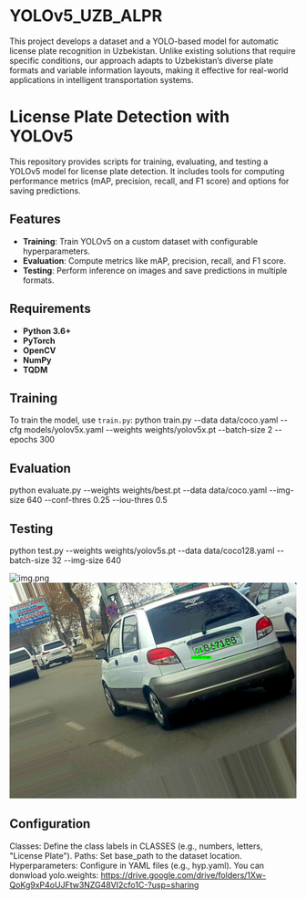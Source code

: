 # YOLOv5_UZB_ALPR

This project develops a dataset and a YOLO-based model for automatic license plate recognition in Uzbekistan. Unlike existing solutions that require specific conditions, our approach adapts to Uzbekistan’s diverse plate formats and variable information layouts, making it effective for real-world applications in intelligent transportation systems.

# License Plate Detection with YOLOv5

This repository provides scripts for training, evaluating, and testing a YOLOv5 model for license plate detection. It includes tools for computing performance metrics (mAP, precision, recall, and F1 score) and options for saving predictions.

## Features
- **Training**: Train YOLOv5 on a custom dataset with configurable hyperparameters.
- **Evaluation**: Compute metrics like mAP, precision, recall, and F1 score.
- **Testing**: Perform inference on images and save predictions in multiple formats.

## Requirements

- **Python 3.6+**
- **PyTorch**
- **OpenCV**
- **NumPy**
- **TQDM**


## Training
To train the model, use `train.py`:
python train.py --data data/coco.yaml --cfg models/yolov5x.yaml --weights weights/yolov5x.pt --batch-size 2 --epochs 300

## Evaluation
python evaluate.py --weights weights/best.pt --data data/coco.yaml --img-size 640 --conf-thres 0.25 --iou-thres 0.5

## Testing
python test.py --weights weights/yolov5s.pt --data data/coco128.yaml --batch-size 32 --img-size 640

![img.png](img.png)
![img_1.png](img_1.png)

## Configuration
Classes: Define the class labels in CLASSES (e.g., numbers, letters, "License Plate").
Paths: Set base_path to the dataset location.
Hyperparameters: Configure in YAML files (e.g., hyp.yaml).
You can donwload yolo.weights:
https://drive.google.com/drive/folders/1Xw-QoKg9xP4oUJFtw3NZG48VI2cfo1C-?usp=sharing